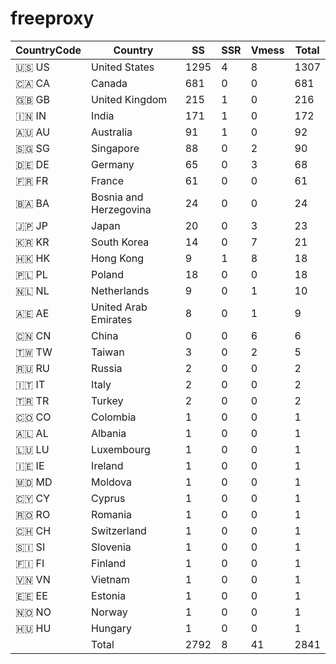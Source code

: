 # freeproxy

|CountryCode|Country|SS|SSR|Vmess|Total|
|  ----  | ----  |  ----  | ----  |  ----  | ----  |
|🇺🇸 US|United States|1295|4|8|1307|
|🇨🇦 CA|Canada|681|0|0|681|
|🇬🇧 GB|United Kingdom|215|1|0|216|
|🇮🇳 IN|India|171|1|0|172|
|🇦🇺 AU|Australia|91|1|0|92|
|🇸🇬 SG|Singapore|88|0|2|90|
|🇩🇪 DE|Germany|65|0|3|68|
|🇫🇷 FR|France|61|0|0|61|
|🇧🇦 BA|Bosnia and Herzegovina|24|0|0|24|
|🇯🇵 JP|Japan|20|0|3|23|
|🇰🇷 KR|South Korea|14|0|7|21|
|🇭🇰 HK|Hong Kong|9|1|8|18|
|🇵🇱 PL|Poland|18|0|0|18|
|🇳🇱 NL|Netherlands|9|0|1|10|
|🇦🇪 AE|United Arab Emirates|8|0|1|9|
|🇨🇳 CN|China|0|0|6|6|
|🇹🇼 TW|Taiwan|3|0|2|5|
|🇷🇺 RU|Russia|2|0|0|2|
|🇮🇹 IT|Italy|2|0|0|2|
|🇹🇷 TR|Turkey|2|0|0|2|
|🇨🇴 CO|Colombia|1|0|0|1|
|🇦🇱 AL|Albania|1|0|0|1|
|🇱🇺 LU|Luxembourg|1|0|0|1|
|🇮🇪 IE|Ireland|1|0|0|1|
|🇲🇩 MD|Moldova|1|0|0|1|
|🇨🇾 CY|Cyprus|1|0|0|1|
|🇷🇴 RO|Romania|1|0|0|1|
|🇨🇭 CH|Switzerland|1|0|0|1|
|🇸🇮 SI|Slovenia|1|0|0|1|
|🇫🇮 FI|Finland|1|0|0|1|
|🇻🇳 VN|Vietnam|1|0|0|1|
|🇪🇪 EE|Estonia|1|0|0|1|
|🇳🇴 NO|Norway|1|0|0|1|
|🇭🇺 HU|Hungary|1|0|0|1|
||Total|2792|8|41|2841|
